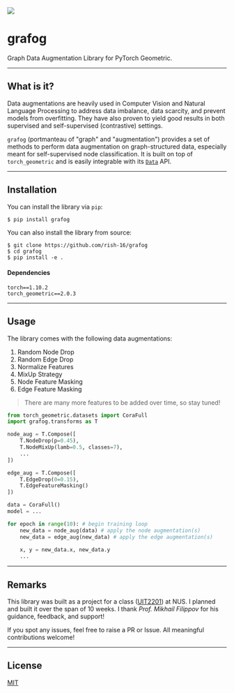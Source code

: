 <img src="banner.png">

# grafog
Graph Data Augmentation Library for PyTorch Geometric.

---

## What is it?
Data augmentations are heavily used in Computer Vision and Natural Language Processing to address data imbalance, data scarcity, and prevent models from overfitting. They have also proven to yield good results in both supervised and self-supervised (contrastive) settings. 

`grafog` (portmanteau of "graph" and "augmentation") provides a set of methods to perform data augmentation on graph-structured data, especially meant for self-supervised node classification. It is built on top of `torch_geometric` and is easily integrable with its [`Data`](https://pytorch-geometric.readthedocs.io/en/latest/modules/data.html#torch_geometric.data.Data) API.

---

## Installation
You can install the library via `pip`:

```
$ pip install grafog
```

You can also install the library from source:

```
$ git clone https://github.com/rish-16/grafog
$ cd grafog
$ pip install -e .
```

#### Dependencies
```
torch==1.10.2
torch_geometric==2.0.3
```
---

## Usage
The library comes with the following data augmentations:

1. Random Node Drop
2. Random Edge Drop
3. Normalize Features
4. MixUp Strategy
5. Node Feature Masking
6. Edge Feature Masking

> There are many more features to be added over time, so stay tuned!

```python
from torch_geometric.datasets import CoraFull
import grafog.transforms as T

node_aug = T.Compose([
    T.NodeDrop(p=0.45),
    T.NodeMixUp(lamb=0.5, classes=7),
    ...
])

edge_aug = T.Compose([
    T.EdgeDrop(0=0.15),
    T.EdgeFeatureMasking()
])

data = CoraFull()
model = ...

for epoch in range(10): # begin training loop
    new_data = node_aug(data) # apply the node augmentation(s)
    new_data = edge_aug(new_data) # apply the edge augmentation(s)
    
    x, y = new_data.x, new_data.y
    ...
```

---

## Remarks
This library was built as a project for a class ([UIT2201](https://nusmods.com/modules/UIT2201/computer-science-the-i-t-revolution)) at NUS. I planned and built it over the span of 10 weeks. I thank _Prof. Mikhail Filippov_ for his guidance, feedback, and support!

If you spot any issues, feel free to raise a PR or Issue. All meaningful contributions welcome!

---

## License
[MIT](https://github.com/rish-16/grafog/blob/main/LICENSE)

